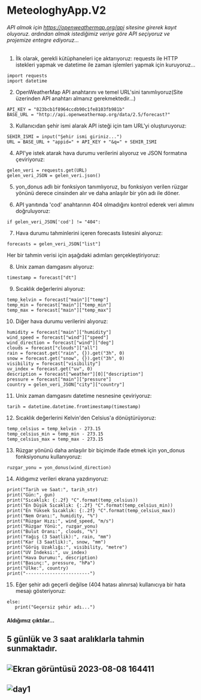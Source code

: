 # MeteologhyApp.V2 
###### API almak için https://openweathermap.org/api sitesine girerek kayıt oluyoruz. ardından almak istediğimiz veriye göre API seçiyoruz ve projemize entegre ediyoruz...


1. İlk olarak, gerekli kütüphaneleri içe aktarıyoruz: requests ile HTTP istekleri yapmak ve datetime ile zaman işlemleri yapmak için kuruyoruz...
```
import requests
import datetime
```
2. OpenWeatherMap API anahtarını ve temel URL'sini tanımlıyoruz(Site üzerinden API anahtarı almanız gerekmektedir...)
```
API_KEY = "823bcb1f8964ccdb90c1fe8103fb981b"
BASE_URL = "http://api.openweathermap.org/data/2.5/forecast?"
```
3. Kullanıcıdan şehir ismi alarak API isteği için tam URL'yi oluşturuyoruz:
```
SEHIR_ISMI = input("Şehir ismi giriniz...")
URL = BASE_URL + "appid=" + API_KEY + "&q=" + SEHIR_ISMI
```
4. API'ye istek atarak hava durumu verilerini alıyoruz ve JSON formatına çeviriyoruz:
```
gelen_veri = requests.get(URL) 
gelen_veri_JSON = gelen_veri.json()
```
5. yon_donus adlı bir fonksiyon tanımlıyoruz, bu fonksiyon verilen rüzgar yönünü derece cinsinden alır ve daha anlaşılır bir yön adı ile döner.

6. API yanıtında 'cod' anahtarının 404 olmadığını kontrol ederek veri alımını doğruluyoruz:
```
if gelen_veri_JSON['cod'] != "404":
```
7. Hava durumu tahminlerini içeren forecasts listesini alıyoruz:
```
forecasts = gelen_veri_JSON["list"]
```
Her bir tahmin verisi için aşağıdaki adımları gerçekleştiriyoruz:


8. Unix zaman damgasını alıyoruz:
```
timestamp = forecast["dt"]
```

9. Sıcaklık değerlerini alıyoruz:
```
temp_kelvin = forecast["main"]["temp"]
temp_min = forecast["main"]["temp_min"]
temp_max = forecast["main"]["temp_max"]
```
10. Diğer hava durumu verilerini alıyoruz:
```
humidity = forecast["main"]["humidity"]
wind_speed = forecast["wind"]["speed"]
wind_direction = forecast["wind"]["deg"]
clouds = forecast["clouds"]["all"]
rain = forecast.get("rain", {}).get("3h", 0)
snow = forecast.get("snow", {}).get("3h", 0)
visibility = forecast["visibility"]
uv_index = forecast.get("uv", 0)
description = forecast["weather"][0]["description"]
pressure = forecast["main"]["pressure"]
country = gelen_veri_JSON["city"]["country"]
```
11. Unix zaman damgasını datetime nesnesine çeviriyoruz:
```
tarih = datetime.datetime.fromtimestamp(timestamp)
```
12. Sıcaklık değerlerini Kelvin'den Celsius'a dönüştürüyoruz:
```
temp_celsius = temp_kelvin - 273.15
temp_celsius_min = temp_min - 273.15
temp_celsius_max = temp_max - 273.15
```
13. Rüzgar yönünü daha anlaşılır bir biçimde ifade etmek için yon_donus fonksiyonunu kullanıyoruz:
 ```
ruzgar_yonu = yon_donus(wind_direction)
```
14. Aldıgımız verileri ekrana yazdırıyoruz:
 ```
print("Tarih ve Saat:", tarih_str)
print("Gün:", gun)
print("Sıcaklık: {:.2f} °C".format(temp_celsius))
print("En Düşük Sıcaklık: {:.2f} °C".format(temp_celsius_min))
print("En Yüksek Sıcaklık: {:.2f} °C".format(temp_celsius_max))
print("Nem Oranı:", humidity, "%")
print("Rüzgar Hızı:", wind_speed, "m/s")
print("Rüzgar Yönü:", ruzgar_yonu)
print("Bulut Oranı:", clouds, "%")
print("Yağış (3 Saatlik):", rain, "mm")
print("Kar (3 Saatlik):", snow, "mm")
print("Görüş Uzaklığı:", visibility, "metre")
print("UV İndeksi:", uv_index)
print("Hava Durumu:", description)
print("Basınç:", pressure, "hPa")
print("Ülke:", country)
print("------------------------")
```
15. Eğer şehir adı geçerli değilse (404 hatası alınırsa) kullanıcıya bir hata mesajı gösteriyoruz:
 ```
else:
    print("Geçersiz şehir adı...")
```


#### Aldığımız çıktılar...
5 günlük ve 3 saat aralıklarla tahmin sunmaktadır.
------------------------------------------------

![Ekran görüntüsü 2023-08-08 164411](https://github.com/erent8/MeteologhyApp.V2/assets/86615310/6b090f7a-5a24-449c-a5b0-a5631a70e5a0)
------------------------------------------------
![day1](https://github.com/erent8/MeteologhyApp.V2/assets/86615310/b65048e0-6b38-4c2c-be56-8176148f135a)
------------------------------------------------









    















